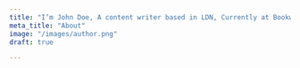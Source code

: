```yaml
---
title: "I’m John Doe, A content writer based in LDN, Currently at Bookworm"
meta_title: "About"
image: "/images/author.png"
draft: true

---
```

